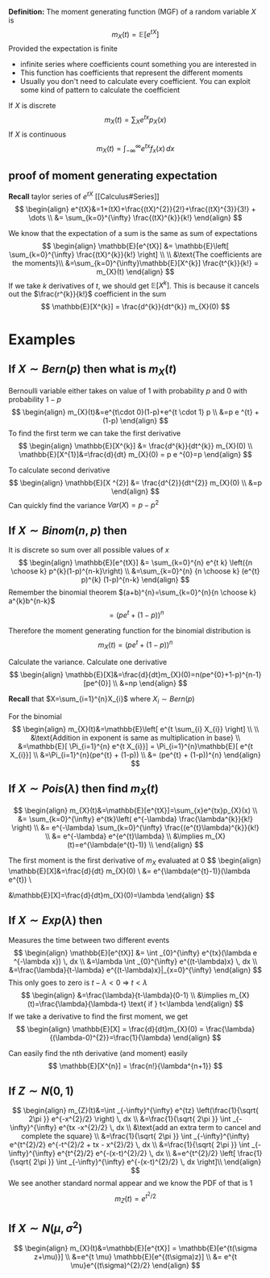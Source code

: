 **Definition:** The moment generating function (MGF) of a random variable $X$ is 
$$
m_{X}(t) = \mathbb{E}[e^{tX}]
$$
Provided the expectation is finite
- infinite series where coefficients count something you are interested in
- This function has coefficients that represent the different moments
- Usually you don't need to calculate every coefficient. You can exploit some kind of pattern to calculate the coefficient

If $X$ is discrete
$$
m_{X}(t) = \sum_{X}e^{tx} p_{X}(x)
$$
If $X$ is continuous
$$
m_{X}(t) = \int _{-\infty}^{\infty} e^{tx}f_{x}(x) \, dx 
$$


## proof of moment generating expectation
**Recall** taylor series of $e^{tX}$ [[Calculus#Series]]
$$
\begin{align}
e^{tX}&=1+(tX)+\frac{(tX)^{2}}{2!}+\frac{(tX)^{3}}{3!} + \dots \\
&= \sum_{k=0}^{\infty} \frac{(tX)^{k}}{k!}
\end{align}
$$

We know that the expectation of a sum is the same as sum of expectations
$$
\begin{align}
\mathbb{E}[e^{tX}] &= \mathbb{E}\left[  \sum_{k=0}^{\infty} \frac{(tX)^{k}}{k!} \right] \\ \\
&\text{The coefficients are the moments}\\
&=\sum_{k=0}^{\infty}\mathbb{E}[X^{k}] \frac{t^{k}}{k!} = m_{X}(t)
\end{align}
$$
If we take $k$ derivatives of $t$, we should get $\mathbb{E}[X^{k}]$. This is because it cancels out the $\frac{r^{k}}{k!}$ coefficient in the sum
$$
\mathbb{E}[X^{k}] = \frac{d^{k}}{dt^{k}} m_{X}(0)
$$
# Examples
## If $X\sim Bern(p)$ then what is $m_{X}(t)$
Bernoulli variable either takes on value of 1 with probability $p$ and 0 with probability $1-p$
$$
\begin{align}
m_{X}(t)&=e^{t\cdot 0}(1-p)+e^{t \cdot 1} p \\
&=p e ^{t} +(1-p)
\end{align}
$$
To find the first term we can take the first derivative
$$
\begin{align}
\mathbb{E}[X^{k}] &= \frac{d^{k}}{dt^{k}} m_{X}(0) \\
\mathbb{E}[X^{1}]&=\frac{d}{dt} m_{X}(0) = p e ^{0}=p
\end{align}
$$

To calculate second derivative
$$
\begin{align}
\mathbb{E}[X ^{2}] &= \frac{d^{2}}{dt^{2}} m_{X}(0) \\
&=p
\end{align}
$$
Can quickly find the variance $Var(X)=p-p^{2}$


## If $X \sim Binom(n, p)$ then 
It is discrete so sum over all possible values of $x$
$$
\begin{align}
\mathbb{E}[e^{tX}] &= \sum_{k=0}^{n} e^{t k} \left({n \choose k} p^{k}(1-p)^{n-k}\right) \\
&=\sum_{k=0}^{n} {n \choose k} (e^{t} p)^{k} (1-p)^{n-k}
\end{align}
$$
Remember the binomial theorem $(a+b)^{n}=\sum_{k=0}^{n}{n \choose k} a^{k}b^{n-k}$
$$
=(pe^{t}+(1-p))^{n}
$$

Therefore the moment generating function for the binomial distribution is
$$
m_{X}(t)=(pe^{t} + (1-p))^{n}
$$

Calculate the variance. Calculate one derivative
$$
\begin{align}
\mathbb{E}[X]&=\frac{d}{dt}m_{X}(0)=n(pe^{0}+1-p)^{n-1} [pe^{0}] \\
&=np
\end{align}
$$

**Recall** that $X=\sum_{i=1}^{n}X_{i}$ where $X_{i}\sim Bern(p)$

For the binomial
$$
\begin{align}
m_{X}(t)&=\mathbb{E}\left[ e^{t \sum_{i} X_{i}} \right] \\ \\
&\text{Addition in exponent is same as multiplication in base} \\
&=\mathbb{E}[ \Pi_{i=1}^{n} e^{t X_{i}}] =  \Pi_{i=1}^{n}\mathbb{E}[ e^{t X_{i}}] \\
&=\Pi_{i=1}^{n}(pe^{t} + (1-p))  \\
&= (pe^{t} + (1-p))^{n}
\end{align}
$$

## If $X \sim Pois(\lambda)$ then find $m_{X}(t)$
$$
\begin{align}
m_{X}(t)&=\mathbb{E}[e^{tX}]=\sum_{x}e^{tx}p_{X}(x) \\
&= \sum_{k=0}^{\infty} e^{tk}\left( e^{-\lambda} \frac{\lambda^{k}}{k!} \right) \\
&= e^{-\lambda} \sum_{k=0}^{\infty} \frac{(e^{t}\lambda)^{k}}{k!} \\
&= e^{-\lambda} e^{e^{t}\lambda} \\
&\implies m_{X}(t)=e^{\lambda(e^{t}-1)} \\
\end{align}
$$

The first moment is the first derivative of $m_{X}$ evaluated at 0
$$
\begin{align}
\mathbb{E}[X]&=\frac{d}{dt} m_{X}(0) \\
&= e^{\lambda(e^{t}-1)}(\lambda e^{t}) \\

&\mathbb{E}[X]=\frac{d}{dt}m_{X}(0)=\lambda
\end{align}
$$

## If $X \sim Exp(\lambda)$ then
Measures the time between two different events
$$
\begin{align}
\mathbb{E}[e^{tX}] &= \int _{0}^{\infty} e^{tx}(\lambda e ^{-\lambda x}) \, dx  \\
&=\lambda \int _{0}^{\infty} e^{(t-\lambda)x} \, dx \\
&=\frac{\lambda}{t-\lambda} e^{(t-\lambda)x}|_{x=0}^{\infty} 
\end{align}
$$
This only goes to zero is $t-\lambda<0$ => $t<\lambda$
$$
\begin{align}
&=\frac{\lambda}{t-\lambda}(0-1) \\
&\implies m_{X}(t)=\frac{\lambda}{\lambda-t} \text{ if } t<\lambda
\end{align}
$$
If we take a derivative to find the first moment, we get
$$
\begin{align}
\mathbb{E}[X] = \frac{d}{dt}m_{X}(0) = \frac{\lambda}{(\lambda-0)^{2}}=\frac{1}{\lambda}
\end{align}
$$

Can easily find the nth derivative (and moment) easily
$$
\mathbb{E}[X^{n}] = \frac{n!}{\lambda^{n+1}}
$$




## If $Z \sim N(0, 1)$
$$
\begin{align}
m_{Z}(t)&=\int _{-\infty}^{\infty} e^{tz} \left(\frac{1}{\sqrt{ 2\pi }} e^{-x^{2}/2} \right) \, dx  \\
&=\frac{1}{\sqrt{ 2\pi }} \int _{-\infty}^{\infty} e^{tx -x^{2}/2} \, dx  \\
&\text{add an extra term to cancel and complete the square} \\
&=\frac{1}{\sqrt{ 2\pi }}  \int _{-\infty}^{\infty} e^{t^{2}/2} e^{-t^{2}/2 + tx - x^{2}/2} \, dx \\
&=\frac{1}{\sqrt{ 2\pi }}  \int _{-\infty}^{\infty} e^{t^{2}/2} e^{-(x-t)^{2}/2}  \, dx \\ 
&=e^{t^{2}/2} \left[ \frac{1}{\sqrt{ 2\pi }}  \int _{-\infty}^{\infty} e^{-(x-t)^{2}/2}  \, dx \right]\\ 
\end{align}
$$
We see another standard normal appear and we know the PDF of that is  1
$$
m_{Z}(t)=e^{t^{2}/2}
$$

## If $X \sim N(\mu, \sigma^{2})$
$$
\begin{align}
m_{X}(t)&=\mathbb{E}[e^{tX}] = \mathbb{E}[e^{t(\sigma z+\mu)}] \\
&=e^{t \mu} \mathbb{E}[e^{(t\sigma)z}] \\
&= e^{t \mu}e^{(t\sigma)^{2}/2}
\end{align}
$$


